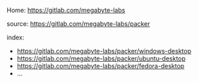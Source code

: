 Home: https://gitlab.com/megabyte-labs

source: https://gitlab.com/megabyte-labs/packer

index:
- https://gitlab.com/megabyte-labs/packer/windows-desktop
- https://gitlab.com/megabyte-labs/packer/ubuntu-desktop
- https://gitlab.com/megabyte-labs/packer/fedora-desktop
- ...